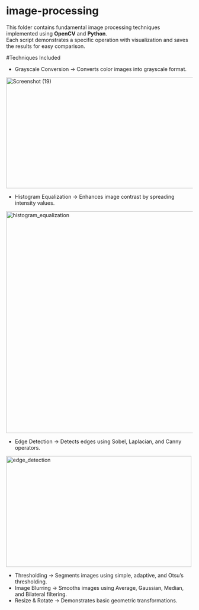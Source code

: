 # image-processing
This folder contains fundamental image processing techniques implemented using **OpenCV** and **Python**.  
Each script demonstrates a specific operation with visualization and saves the results for easy comparison.

#Techniques Included

- Grayscale Conversion → Converts color images into grayscale format.
<img width="800" height="300" alt="Screenshot (19)" src="https://github.com/user-attachments/assets/89c4019a-3e75-4c39-b890-fe637e68befb" />

- Histogram Equalization → Enhances image contrast by spreading intensity values.
<img width="1000" height="600" alt="histogram_equalization" src="https://github.com/user-attachments/assets/da6d367b-5ce3-4678-8d00-d251e08c9a40" />

- Edge Detection → Detects edges using Sobel, Laplacian, and Canny operators.
<img width="500" height="300" alt="edge_detection" src="https://github.com/user-attachments/assets/e6d46576-857b-4873-af88-aef6fbc74bc1" />
  
- Thresholding → Segments images using simple, adaptive, and Otsu’s thresholding.  
- Image Blurring → Smooths images using Average, Gaussian, Median, and Bilateral filtering.  
- Resize & Rotate → Demonstrates basic geometric transformations.  






